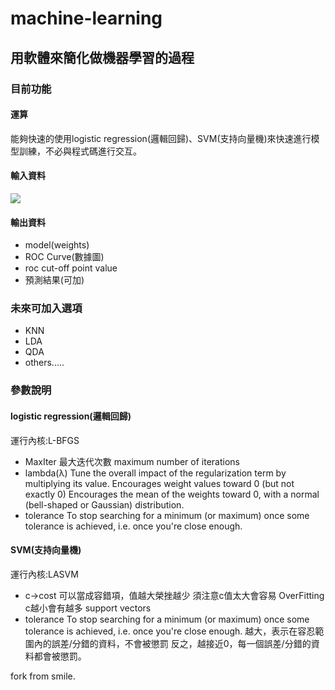 # machine-learning

## 用軟體來簡化做機器學習的過程

### 目前功能

#### 運算

能夠快速的使用logistic regression(邏輯回歸)、SVM(支持向量機)來快速進行模型訓練，不必與程式碼進行交互。

#### 輸入資料

![](https://i.imgur.com/PnNEBnI.png)

#### 輸出資料

*    model(weights)
*    ROC Curve(數據圖)
*    roc cut-off point value
*    預測結果(可加)

### 未來可加入選項

*    KNN
*    LDA
*    QDA
*    others.....

### 參數說明

#### logistic regression(邏輯回歸)

運行內核:L-BFGS

*    MaxIter 最大迭代次數
maximum number of iterations
*    lambda(λ)
Tune the overall impact of the regularization term by multiplying its value.
Encourages weight values toward 0 (but not exactly 0)
Encourages the mean of the weights toward 0, with a normal (bell-shaped or Gaussian) distribution.
*    tolerance
To stop searching for a minimum (or maximum) 
once some tolerance is achieved, i.e. once you're close enough.

#### SVM(支持向量機)

運行內核:LASVM

*    c->cost
可以當成容錯項，值越大榮挫越少
須注意c值太大會容易 OverFitting
c越小會有越多 support vectors
*    tolerance
To stop searching for a minimum (or maximum) 
once some tolerance is achieved, i.e. once you're close enough.
越大，表示在容忍範圍內的誤差/分錯的資料，不會被懲罰
反之，越接近0，每一個誤差/分錯的資料都會被懲罰。

fork from smile.
